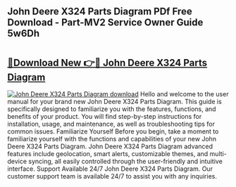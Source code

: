 ## John Deere X324 Parts Diagram PDf Free Download - Part-MV2 Service Owner Guide 5w6Dh

# <h2><a href="http://dfjwtr.blite.top/?on=John+Deere+X324+Parts+Diagram">🔗Download New 👉🔴 John Deere X324 Parts Diagram</a></h2>

[![John Deere X324 Parts Diagram download](https://i.imgur.com/lujVjoI.png)](http://dfjwtr.blite.top/?on=John+Deere+X324+Parts+Diagram)
Hello and welcome to the user manual for your brand new John Deere X324 Parts Diagram. This guide is specifically designed to familiarize you with the features, functions, and benefits of your product. You will find step-by-step instructions for installation, usage, and maintenance, as well as troubleshooting tips for common issues. Familiarize Yourself Before you begin, take a moment to familiarize yourself with the functions and capabilities of your new John Deere X324 Parts Diagram. John Deere X324 Parts Diagram advanced features include geolocation, smart alerts, customizable themes, and multi-device syncing, all easily controlled through the user-friendly and intuitive interface. Support Available 24/7 John Deere X324 Parts Diagram. Our customer support team is available 24/7 to assist you with any inquiries.
